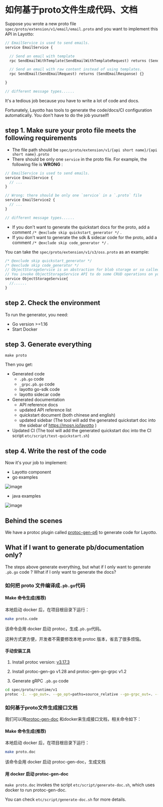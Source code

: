 # 如何基于proto文件生成代码、文档

Suppose you wrote a new proto file `spec/proto/extension/v1/email/email.proto` and you want to implement this API in Layotto:

```protobuf
// EmailService is used to send emails.
service EmailService {

  // Send an email with template
  rpc SendEmailWithTemplate(SendEmailWithTemplateRequest) returns (SendEmailWithTemplateResponse) {}

  // Send an email with raw content instead of using templates.
  rpc SendEmail(SendEmailRequest) returns (SendEmailResponse) {}

}

// different message types......
```

It's a tedious job because you have to write a lot of code and docs.

Fortunately, Layotto has tools to generate the code/docs/CI configuration automatically. You don't have to do the job yourself!

## step 1. Make sure your proto file meets the following requirements
- The file path should be `spec/proto/extension/v1/{api short name}/{api short name}.proto`
- There should be only one `service` in the proto file. For example, the following file is **WRONG** :

```protobuf
// EmailService is used to send emails.
service EmailService {
  // ...
}

// Wrong: there should be only one `service` in a `.proto` file
service EmailService2 {
  // ...
}

// different message types......
```

- If you don't want to generate the quickstart docs for the proto, add a comment `/* @exclude skip quickstart_generator */` . 
- If you don't want to generate the sdk & sidecar code for the proto, add a comment `/* @exclude skip code_generator */` . 
  
You can take the `spec/proto/extension/v1/s3/oss.proto` as an example:

```protobuf
/* @exclude skip quickstart_generator */
/* @exclude skip code_generator */
// ObjectStorageService is an abstraction for blob storage or so called "object storage", such as alibaba cloud OSS, such as AWS S3.
// You invoke ObjectStorageService API to do some CRUD operations on your binary file, e.g. query my file, delete my file, etc.
service ObjectStorageService{
  //......
}
```

## step 2. Check the environment
To run the generator, you need:
- Go version >=1.16
- Start Docker

## step 3. Generate everything

```shell
make proto
```

Then you get:
- Generated code
    - `.pb.go` code
    - `_grpc.pb.go` code
    - layotto go-sdk code
    - layotto sidecar code
- Generated documentation
    - API reference docs
    - updated API reference list
    - quickstart document (both chinese and english)
    - updated sidebar (The tool will add the generated quickstart doc into the sidebar of https://mosn.io/layotto )
- Updated CI (The tool will add the generated quickstart doc into the CI script `etc/script/test-quickstart.sh`)

## step 4. Write the rest of the code
Now it's your job to implement:

- Layotto component
- go examples

![image](https://user-images.githubusercontent.com/26001097/188782762-bc1404a8-b891-45d3-a1ac-f86cafdbc0ab.png)

- java examples

![image](https://user-images.githubusercontent.com/26001097/188782989-9aec893f-9d12-4ee6-9a64-940b0ba1ba1b.png)

## Behind the scenes
We have a protoc plugin called [protoc-gen-p6](https://github.com/seeflood/protoc-gen-p6) to generate code for Layotto. 

## What if I want to generate pb/documentation only?
The steps above generate everything, but what if I only want to generate `.pb.go` code ? What if I only want to generate the docs?

### 如何把 proto 文件编译成`.pb.go`代码
<!-- tabs:start -->
#### **Make 命令生成(推荐)**
本地启动 docker 后，在项目根目录下运行：

```bash
make proto.code
```

该命令会用 docker 启动 protoc，生成`.pb.go`代码。

这种方式更方便，开发者不需要修改本地 protoc 版本，省去了很多烦恼。

#### **手动安装工具**
1. Install protoc version: [v3.17.3](https://github.com/protocolbuffers/protobuf/releases/tag/v3.17.3)

2. Install protoc-gen-go v1.28 and protoc-gen-go-grpc v1.2

3. Generate gRPC `.pb.go` code

```bash
cd spec/proto/runtime/v1
protoc -I. --go_out=. --go_opt=paths=source_relative --go-grpc_out=. --go-grpc_opt=require_unimplemented_servers=false,paths=source_relative *.proto
```
<!-- tabs:end -->
### 如何基于proto文件生成接口文档

我们可以用[protoc-gen-doc](https://github.com/pseudomuto/protoc-gen-doc) 和docker来生成接口文档，相关命令如下：

<!-- tabs:start -->
#### **Make 命令生成(推荐)**
本地启动 docker 后，在项目根目录下运行：

```bash
make proto.doc
```

该命令会用 docker 启动 protoc-gen-doc，生成文档

#### **用 docker 启动 protoc-gen-doc**
`make proto.doc` invokes the script `etc/script/generate-doc.sh`, which uses docker to run protoc-gen-doc.

You can check `etc/script/generate-doc.sh` for more details.

<!-- tabs:end -->